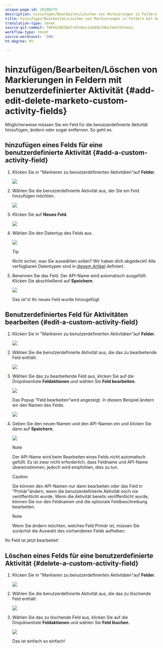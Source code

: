 ```yaml
---
unique-page-id: 10100275
description: hinzufügen/Bearbeiten/Löschen von Markierungen in Feldern für benutzerdefinierte Aktivitäten - Marketing-Dokumente - Produktdokumentation
title: hinzufügen/Bearbeiten/Löschen von Markierungen in Feldern mit benutzerdefinierter Aktivität
translation-type: tm+mt
source-git-commit: f865630638e7c0fe6ac2a449e196a7de4fbfeea1
workflow-type: tm+mt
source-wordcount: '304'
ht-degree: 0%

---
```



# hinzufügen/Bearbeiten/Löschen von Markierungen in Feldern mit benutzerdefinierter Aktivität {#add-edit-delete-marketo-custom-activity-fields}

Möglicherweise müssen Sie ein Feld für die benutzerdefinierte Aktivität hinzufügen, ändern oder sogar entfernen. So geht es.

## hinzufügen eines Felds für eine benutzerdefinierte Aktivität {#add-a-custom-activity-field}

1. Klicken Sie in &quot;Markieren zu benutzerdefinierten Aktivitäten&quot;auf **Felder**.

   ![](assets/one-3.png)

1. Wählen Sie die benutzerdefinierte Aktivität aus, der Sie ein Feld hinzufügen möchten.

   ![](assets/two-3.png)

1. Klicken Sie auf **Neues Feld**.

   ![](assets/three-3.png)

1. Wählen Sie den Datentyp des Felds aus.

   ![](assets/four-3.png)

   >[!TIP]
   >
   >Nicht sicher, was Sie auswählen sollen? Wir haben dich abgedeckt! Alle verfügbaren Datentypen sind in [diesem Artikel](/help/marketo/product-docs/administration/field-management/custom-field-type-glossary.md) definiert.

1. Benennen Sie das Feld. Der API-Name wird automatisch ausgefüllt. Klicken Sie abschließend auf **Speichern**.

   ![](assets/five-3.png)

   Das ist&#39;s! Ihr neues Feld wurde hinzugefügt.

## Benutzerdefiniertes Feld für Aktivitäten bearbeiten {#edit-a-custom-activity-field}

1. Klicken Sie in &quot;Markieren zu benutzerdefinierten Aktivitäten&quot;auf **Felder**.

   ![](assets/one-3.png)

1. Wählen Sie die benutzerdefinierte Aktivität aus, die das zu bearbeitende Feld enthält.

   ![](assets/seven.png)

1. Wählen Sie das zu bearbeitende Feld aus, klicken Sie auf die Dropdownliste **Feldaktionen** und wählen Sie **Feld bearbeiten**.

   ![](assets/eight.png)

   Das Popup &quot;Feld bearbeiten&quot;wird angezeigt. In diesem Beispiel ändern wir den Namen des Felds.

   ![](assets/nine.png)

1. Geben Sie den neuen Namen und den API-Namen ein und klicken Sie dann auf **Speichern**.

   ![](assets/ten.png)

   >[!NOTE]
   >
   >Der API-Name wird beim Bearbeiten eines Felds nicht automatisch gefüllt. Es ist zwar nicht erforderlich, dass Feldname und API-Name übereinstimmen, jedoch wird empfohlen, dies zu tun.

   >[!CAUTION]
   >
   >Sie können den API-Namen nur dann bearbeiten oder das Feld in &quot;Primär&quot;ändern, wenn die benutzerdefinierte Aktivität noch nie veröffentlicht wurde. Wenn die Aktivität bereits veröffentlicht wurde, können Sie nur den Feldnamen und die optionale Feldbeschreibung bearbeiten.

   >[!NOTE]
   >
   >Wenn Sie ändern möchten, welches Feld Primär ist, müssen Sie zunächst die Auswahl des vorhandenen Felds aufheben.

Ihr Feld ist jetzt bearbeitet!

## Löschen eines Felds für eine benutzerdefinierte Aktivität {#delete-a-custom-activity-field}

1. Klicken Sie in &quot;Markieren zu benutzerdefinierten Aktivitäten&quot;auf **Felder**.

   ![](assets/one-3.png)

1. Wählen Sie die benutzerdefinierte Aktivität aus, die das zu löschende Feld enthält.

   ![](assets/twelve.png)

1. Wählen Sie das zu löschende Feld aus, klicken Sie auf die Dropdownliste **Feldaktionen** und wählen Sie **Feld löschen**.

   ![](assets/thirteen.png)

   Das ist einfach so einfach!
